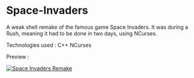 # Space-Invaders
A weak shell remake of the famous game Space Invaders. It was during a Rush, meaning it had to be done in two days, using NCurses. 

Technologies used :
C++
NCurses

Preview :

[![Space Invaders Remake](http://img.youtube.com/vi/_2odqJCnHFE/0.jpg)](https://youtu.be/_2odqJCnHFE "Space Invaders Remake")

